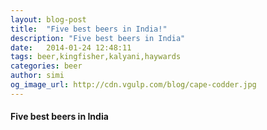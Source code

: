 ```yaml
---
layout: blog-post
title:  "Five best beers in India!"
description: "Five best beers in India"
date:   2014-01-24 12:48:11
tags: beer,kingfisher,kalyani,haywards
categories: beer
author: simi
og_image_url: http://cdn.vgulp.com/blog/cape-codder.jpg
---
```


#### Five best beers in India
